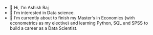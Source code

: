 - 👋 Hi, I’m Ashish Raj
- 👀 I’m interested in Data science. 
- 🌱 I’m currently about to finish my Master's in Economics (wirh econometrics as my elective) and learning Python, SQL and SPSS to build a career as a Data Scientist. 

<!---
iAshish06/iAshish06 is a ✨ special ✨ repository because its `README.md` (this file) appears on your GitHub profile.
You can click the Preview link to take a look at your changes.
--->
